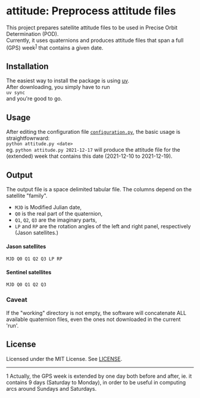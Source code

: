 # attitude: Preprocess attitude files


<!-- ## Introduction -->
This project prepares satellite attitude files to be used in Precise Orbit Determination (POD). \
Currently, it uses quaternions and produces attitude files that span a full (GPS)
week<sup>[1](#myfootnote1)</sup> that contains a given date.


## Installation
The easiest way to install the package is using [uv](https://github.com/astral-sh/uv). \
After downloading, you simply have to run \
`uv sync` \
and you're good to go.


## Usage
After editing the configuration file [`configuration.py`](src/configuration.py), the basic usage is
straightfowrward: \
`python attitude.py <date>` \
eg. `python attitude.py 2021-12-17` will produce the attitude file for the (extended) week that
contains this date (2021-12-10 to 2021-12-19).


## Output
The output file is a space delimited tabular file.  The columns depend on the satellite "family".

  - `MJD` is Modified Julian date,
  - `Q0` is the real part of the quaternion,
  - `Q1`, `Q2`, `Q3` are the imaginary parts,
  - `LP` and `RP` are the rotation angles of the left and right panel, respectively (Jason
    satellites.)


#### Jason satellites

```
MJD Q0 Q1 Q2 Q3 LP RP
```

#### Sentinel satellites
```
MJD Q0 Q1 Q2 Q3
```

### Caveat
If the "working" directory is not empty, the software will concatenate ALL available quaternion
files, even the ones not downloaded in the current 'run'.


<!-- ## Contributing
Provide guidelines for contributing to your project. -->


## License
Licensed under the MIT License.  See [LICENSE](LICENSE).


---
<a name="myfootnote1">1</a>  Actually, the GPS week is extended by one day both before and after,
ie. it contains 9 days (Saturday to Monday), in order to be useful in computing arcs around Sundays
and Saturdays.
